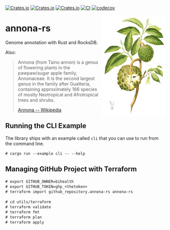 [![Crates.io](https://img.shields.io/crates/d/annonars.svg)](https://crates.io/crates/annonars)
[![Crates.io](https://img.shields.io/crates/v/annonars.svg)](https://crates.io/crates/annonars)
[![Crates.io](https://img.shields.io/crates/l/annonars.svg)](https://crates.io/crates/annonars)
[![CI](https://github.com/bihealth/annona-rs/actions/workflows/rust.yml/badge.svg)](https://github.com/bihealth/annona-rs/actions/workflows/rust.yml)
[![codecov](https://codecov.io/gh/bihealth/annonars/branch/main/graph/badge.svg?token=aZchhLWdzt)](https://codecov.io/gh/bihealth/annonars)

<a href="https://commons.wikimedia.org/wiki/File:Annona_squamosa_Blanco1.192.png"><img src="utils/img/annona-wikimedia.jpg" width="200px" height="321px" align="right"></a>

# annona-rs

Genome annotation with Rust and RocksDB.

Also:

> Annona (from Taíno annon) is a genus of flowering plants in the pawpaw/sugar apple family, Annonaceae. It is the second largest genus in the family after Guatteria, containing approximately 166 species of mostly Neotropical and Afrotropical trees and shrubs.
>
> [Annona -- Wikipedia](https://en.wikipedia.org/wiki/Annona)

## Running the CLI Example

The library ships with an example called `cli` that you can use to run from the command line.

```
# cargo run --example cli -- --help
```

## Managing GitHub Project with Terraform

```
# export GITHUB_OWNER=bihealth
# export GITHUB_TOKEN=ghp_<thetoken>
# terraform import github_repository.annona-rs annona-rs

# cd utils/terraform
# terraform validate
# terraform fmt
# terraform plan
# terraform apply
```
